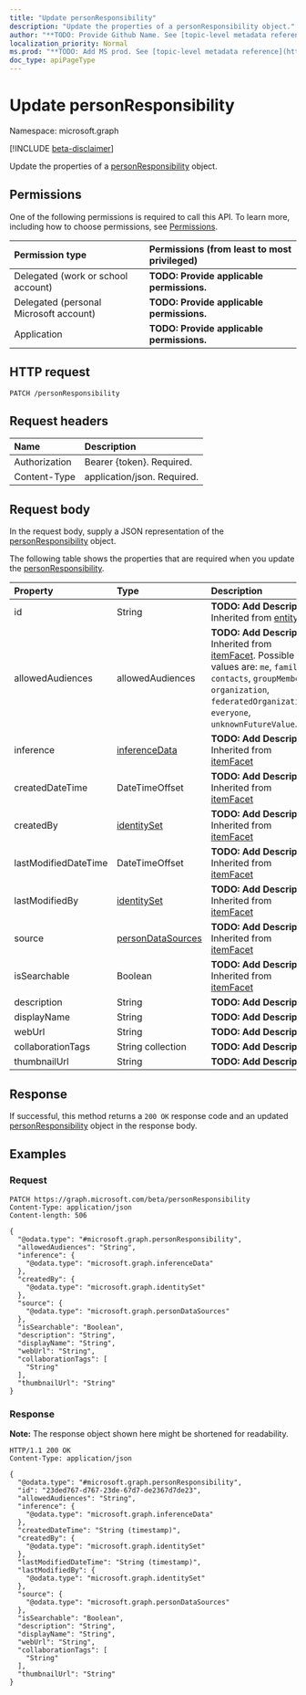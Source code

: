 ```yaml
---
title: "Update personResponsibility"
description: "Update the properties of a personResponsibility object."
author: "**TODO: Provide Github Name. See [topic-level metadata reference](https://msgo.azurewebsites.net/add/document/guidelines/metadata.html#topic-level-metadata)**"
localization_priority: Normal
ms.prod: "**TODO: Add MS prod. See [topic-level metadata reference](https://msgo.azurewebsites.net/add/document/guidelines/metadata.html#topic-level-metadata)**"
doc_type: apiPageType
---
```


# Update personResponsibility
Namespace: microsoft.graph

[!INCLUDE [beta-disclaimer](../../includes/beta-disclaimer.md)]

Update the properties of a [personResponsibility](../resources/personresponsibility.md) object.

## Permissions
One of the following permissions is required to call this API. To learn more, including how to choose permissions, see [Permissions](/graph/permissions-reference).

|Permission type|Permissions (from least to most privileged)|
|:---|:---|
|Delegated (work or school account)|**TODO: Provide applicable permissions.**|
|Delegated (personal Microsoft account)|**TODO: Provide applicable permissions.**|
|Application|**TODO: Provide applicable permissions.**|

## HTTP request

<!-- {
  "blockType": "ignored"
}
-->
``` http
PATCH /personResponsibility
```

## Request headers
|Name|Description|
|:---|:---|
|Authorization|Bearer {token}. Required.|
|Content-Type|application/json. Required.|

## Request body
In the request body, supply a JSON representation of the [personResponsibility](../resources/personresponsibility.md) object.

The following table shows the properties that are required when you update the [personResponsibility](../resources/personresponsibility.md).

|Property|Type|Description|
|:---|:---|:---|
|id|String|**TODO: Add Description** Inherited from [entity](../resources/entity.md)|
|allowedAudiences|allowedAudiences|**TODO: Add Description** Inherited from [itemFacet](../resources/itemfacet.md). Possible values are: `me`, `family`, `contacts`, `groupMembers`, `organization`, `federatedOrganizations`, `everyone`, `unknownFutureValue`.|
|inference|[inferenceData](../resources/inferencedata.md)|**TODO: Add Description** Inherited from [itemFacet](../resources/itemfacet.md)|
|createdDateTime|DateTimeOffset|**TODO: Add Description** Inherited from [itemFacet](../resources/itemfacet.md)|
|createdBy|[identitySet](../resources/identityset.md)|**TODO: Add Description** Inherited from [itemFacet](../resources/itemfacet.md)|
|lastModifiedDateTime|DateTimeOffset|**TODO: Add Description** Inherited from [itemFacet](../resources/itemfacet.md)|
|lastModifiedBy|[identitySet](../resources/identityset.md)|**TODO: Add Description** Inherited from [itemFacet](../resources/itemfacet.md)|
|source|[personDataSources](../resources/persondatasources.md)|**TODO: Add Description** Inherited from [itemFacet](../resources/itemfacet.md)|
|isSearchable|Boolean|**TODO: Add Description** Inherited from [itemFacet](../resources/itemfacet.md)|
|description|String|**TODO: Add Description**|
|displayName|String|**TODO: Add Description**|
|webUrl|String|**TODO: Add Description**|
|collaborationTags|String collection|**TODO: Add Description**|
|thumbnailUrl|String|**TODO: Add Description**|



## Response

If successful, this method returns a `200 OK` response code and an updated [personResponsibility](../resources/personresponsibility.md) object in the response body.

## Examples

### Request
<!-- {
  "blockType": "request",
  "name": "update_personresponsibility"
}
-->
``` http
PATCH https://graph.microsoft.com/beta/personResponsibility
Content-Type: application/json
Content-length: 506

{
  "@odata.type": "#microsoft.graph.personResponsibility",
  "allowedAudiences": "String",
  "inference": {
    "@odata.type": "microsoft.graph.inferenceData"
  },
  "createdBy": {
    "@odata.type": "microsoft.graph.identitySet"
  },
  "source": {
    "@odata.type": "microsoft.graph.personDataSources"
  },
  "isSearchable": "Boolean",
  "description": "String",
  "displayName": "String",
  "webUrl": "String",
  "collaborationTags": [
    "String"
  ],
  "thumbnailUrl": "String"
}
```


### Response
**Note:** The response object shown here might be shortened for readability.
<!-- {
  "blockType": "response",
  "truncated": true
}
-->
``` http
HTTP/1.1 200 OK
Content-Type: application/json

{
  "@odata.type": "#microsoft.graph.personResponsibility",
  "id": "23ded767-d767-23de-67d7-de2367d7de23",
  "allowedAudiences": "String",
  "inference": {
    "@odata.type": "microsoft.graph.inferenceData"
  },
  "createdDateTime": "String (timestamp)",
  "createdBy": {
    "@odata.type": "microsoft.graph.identitySet"
  },
  "lastModifiedDateTime": "String (timestamp)",
  "lastModifiedBy": {
    "@odata.type": "microsoft.graph.identitySet"
  },
  "source": {
    "@odata.type": "microsoft.graph.personDataSources"
  },
  "isSearchable": "Boolean",
  "description": "String",
  "displayName": "String",
  "webUrl": "String",
  "collaborationTags": [
    "String"
  ],
  "thumbnailUrl": "String"
}
```

